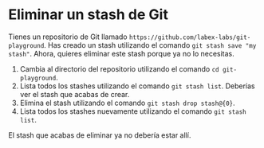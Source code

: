 # Eliminar un stash de Git

Tienes un repositorio de Git llamado `https://github.com/labex-labs/git-playground`. Has creado un stash utilizando el comando `git stash save "my stash"`. Ahora, quieres eliminar este stash porque ya no lo necesitas.

1. Cambia al directorio del repositorio utilizando el comando `cd git-playground`.
2. Lista todos los stashes utilizando el comando `git stash list`. Deberías ver el stash que acabas de crear.
3. Elimina el stash utilizando el comando `git stash drop stash@{0}`.
4. Lista todos los stashes nuevamente utilizando el comando `git stash list`.

El stash que acabas de eliminar ya no debería estar allí.
